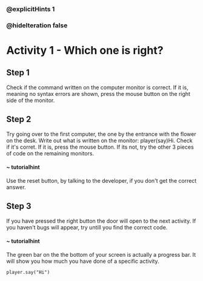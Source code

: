 ### @explicitHints 1
### @hideIteration false

# Activity 1 - Which one is right?


## Step 1
Check if the command written on the computer monitor is correct. If it is, meaning no syntax errors are shown, press the mouse button on the right side of the monitor.  

## Step 2
Try going over to the first computer, the one by the entrance with the flower on the desk. Write out what is written on the monitor: player(say)Hi. 
Check if it's corret. If it is, press the mouse button. If its not, try the other 3 pieces of code on the remaining monitors. 

#### ~ tutorialhint 
Use the reset button, by talking to the developer, if you don't get the correct answer. 

## Step 3 
If you have pressed the right button the door will open to the next activity. If you haven't bugs will appear, try untill you find the correct code. 

#### ~ tutorialhint 
The green bar on the the bottom of your screen is actually a progress bar. It will show you how much you have done of a specific activity. 

```blocks
player.say("Hi")
```